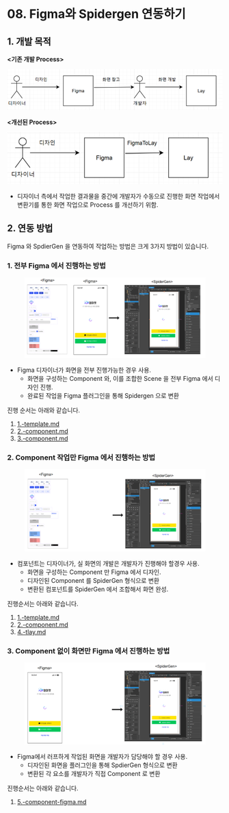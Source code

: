 # 08. Figma와 Spidergen 연동하기

## 1. 개발 목적

**<기존 개발 Process>**

<div align="left" data-full-width="false"><img src="../../.gitbook/assets/1.png" alt=""></div>

**<개선된 Process>**

<div align="left" data-full-width="false"><img src="../../.gitbook/assets/2.png" alt=""></div>

* 디자이너 측에서 작업한 결과물을 중간에 개발자가 수동으로 진행한 화면 작업에서 변환기를 통한 화면 작업으로 Process 를 개선하기 위함.



## 2. 연동 방법

Figma  와 SpdierGen 을 연동하여  작업하는 방법은 크게 3가지 방법이 있습니다.

### 1. 전부 Figma 에서 진행하는 방법&#x20;

<figure><img src="../../.gitbook/assets/image.png" alt=""><figcaption></figcaption></figure>

* Figma 디자이너가 화면을 전부 진행가능한 경우 사용.
  * 화면을 구성하는 Component 와, 이를 조합한 Scene 을 전부 Figma 에서 디자인 진행.
  * 완료된 작업을 Figma 플러그인을 통해 Spidergen 으로 변환



진행 순서는 아래와 같습니다.

1. [1.-template.md](../../05-advanced/06-figma-spidergen/1.-template.md "mention")
2. [2.-component.md](../../05-advanced/06-figma-spidergen/2.-component.md "mention")
3. [3.-component.md](../../05-advanced/06-figma-spidergen/3.-component.md "mention")



### 2.  Component 작업만 Figma 에서 진행하는 방법

<figure><img src="../../.gitbook/assets/image (1).png" alt=""><figcaption></figcaption></figure>

* 컴포넌트는 디자이너가, 실 화면의 개발은 개발자가 진행해야  할경우 사용.
  * 화면을 구성하는 Component 만 Figma 에서 디자인.
  * 디자인된 Component 를 SpiderGen 형식으로 변환
  * 변환된 컴포넌트를 SpiderGen 에서 조합해서 화면 완성.



진행순서는 아래와 같습니다.

1. [1.-template.md](../../05-advanced/06-figma-spidergen/1.-template.md "mention")
2. [2.-component.md](../../05-advanced/06-figma-spidergen/2.-component.md "mention")
3. [4.-tlay.md](../../05-advanced/06-figma-spidergen/4.-tlay.md "mention")



### 3. Component 없이 화면만 Figma 에서 진행하는 방법

<figure><img src="../../.gitbook/assets/image (2).png" alt=""><figcaption></figcaption></figure>

* Figma에서 러프하게 작업된 화면을  개발자가 담당해야 할 경우 사용.
  * 디자인된 화면을 플러그인을 통해 SpdierGen 형식으로 변환
  * 변환된 각 요소를 개발자가 직접 Component 로 변환



진행순서는 아래와 같습니다.

1. [5.-component-figma.md](../../05-advanced/06-figma-spidergen/5.-component-figma.md "mention")



